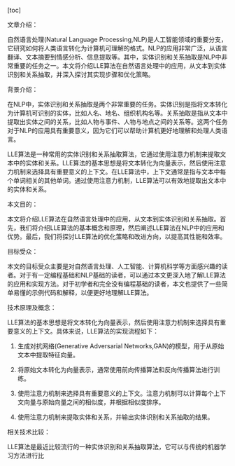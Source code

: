 
[toc]                    
                
                
文章介绍：

自然语言处理(Natural Language Processing,NLP)是人工智能领域的重要分支，它研究如何将人类语言转化为计算机可理解的格式。NLP的应用非常广泛，从语言翻译、文本摘要到情感分析、信息提取等。其中，实体识别和关系抽取是NLP中非常重要的任务之一。本文将介绍LLE算法在自然语言处理中的应用，从文本到实体识别和关系抽取，并深入探讨其实现步骤和优化策略。

背景介绍：

在NLP中，实体识别和关系抽取是两个非常重要的任务。实体识别是指将文本转化为计算机可识别的实体，比如人名、地名、组织机构名等。关系抽取是指从文本中提取出实体之间的关系，比如人物与事件、人物与地点之间的关系等。这两个任务对于NLP的应用具有重要意义，因为它们可以帮助计算机更好地理解和处理人类语言。

LLE算法是一种常用的实体识别和关系抽取算法，它通过使用注意力机制来提取文本中的实体和关系。LLE算法的基本思想是将文本转化为向量表示，然后使用注意力机制来选择具有重要意义的上下文。在LLE算法中，上下文通常是指与文本中每个单词相关的其他单词。通过使用注意力机制，LLE算法可以有效地提取出文本中的实体和关系。

本文目的：

本文将介绍LLE算法在自然语言处理中的应用，从文本到实体识别和关系抽取。首先，我们将介绍LLE算法的基本概念和原理，然后阐述LLE算法在NLP中的应用和优势。最后，我们将探讨LLE算法的优化策略和改进方向，以提高其性能和效率。

目标受众：

本文的目标受众主要是对自然语言处理、人工智能、计算机科学等方面感兴趣的读者。对于有一定编程基础和NLP基础的读者，可以通过本文更深入地了解LLE算法的应用和实现方法。对于初学者和完全没有编程基础的读者，本文也提供了一些简单易懂的示例代码和解释，以便更好地理解LLE算法。

技术原理及概念：

LLE算法的基本思想是将文本转化为向量表示，然后使用注意力机制来选择具有重要意义的上下文。具体来说，LLE算法的实现流程如下：

1. 生成对抗网络(Generative Adversarial Networks,GAN)的模型，用于从原始文本中提取特征向量。

2. 将原始文本转化为向量表示，通常使用前向传播算法和反向传播算法进行训练。

3. 使用注意力机制来选择具有重要意义的上下文。注意力机制可以计算每个上下文向量与原始向量之间的相似度，并根据相似度排序。

4. 使用注意力机制来提取实体和关系，并输出实体识别和关系抽取的结果。

相关技术比较：

LLE算法是最近比较流行的一种实体识别和关系抽取算法，它可以与传统的机器学习方法进行比

